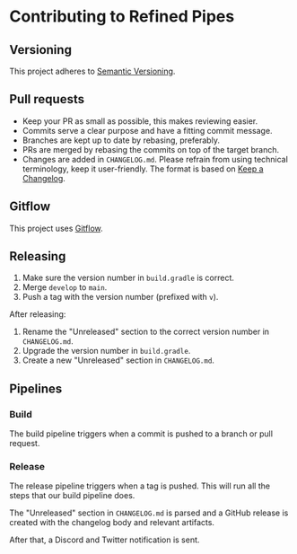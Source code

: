 # Contributing to Refined Pipes

## Versioning

This project adheres to [Semantic Versioning](https://semver.org/spec/v2.0.0.html).

## Pull requests

- Keep your PR as small as possible, this makes reviewing easier.
- Commits serve a clear purpose and have a fitting commit message.
- Branches are kept up to date by rebasing, preferably.
- PRs are merged by rebasing the commits on top of the target branch.
- Changes are added in `CHANGELOG.md`. Please refrain from using technical terminology, keep it user-friendly. The
  format is based on [Keep a Changelog](https://keepachangelog.com/en/1.0.0/).

## Gitflow

This project uses [Gitflow](https://www.atlassian.com/git/tutorials/comparing-workflows/gitflow-workflow).

## Releasing

1) Make sure the version number in `build.gradle` is correct.
2) Merge `develop` to `main`.
3) Push a tag with the version number (prefixed with `v`).

After releasing:

1) Rename the "Unreleased" section to the correct version number in `CHANGELOG.md`.
2) Upgrade the version number in `build.gradle`.
3) Create a new "Unreleased" section in `CHANGELOG.md`.

## Pipelines

### Build

The build pipeline triggers when a commit is pushed to a branch or pull request.

### Release

The release pipeline triggers when a tag is pushed. This will run all the steps that our build pipeline does.

The "Unreleased" section in `CHANGELOG.md` is parsed and a GitHub release is created with the changelog body and
relevant artifacts.

After that, a Discord and Twitter notification is sent.
